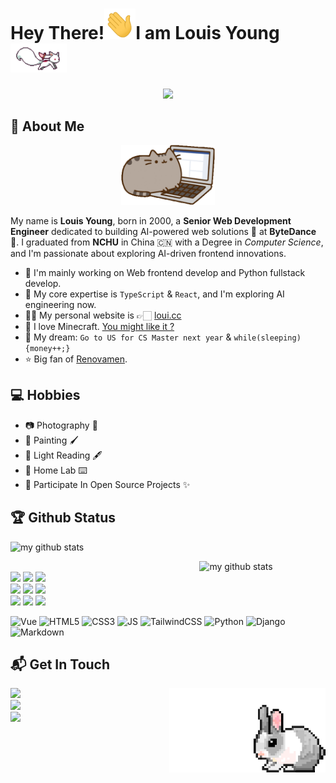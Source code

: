<!-- Welcome Section -->

# Hey There!<img src="./img/wave.gif" width="50px">I am Louis Young<img src="./img/fox.gif" width=90px>

<div align="center">
<img src="https://profile-counter.glitch.me/{louisyoungx}/count.svg" /> 
</div>

## 🤵 About Me

<div align="center">
<img src="./img/cat.gif" width="150"/> 
</div>

My name is **Louis Young**, born in 2000, a **Senior Web Development Engineer** dedicated to building AI-powered web solutions 🤖️ at **ByteDance** 🚀. I graduated from **NCHU** in China 🇨🇳 with a Degree in *Computer Science*, and I'm passionate about exploring AI-driven frontend innovations.

* 🔭 I'm mainly working on Web frontend develop and Python fullstack develop.
* 🧐 My core expertise is `TypeScript` & `React`, and I'm exploring AI engineering now.
* 👩‍💻 My personal website is 👉🏻 [loui.cc](https://loui.cc)
* 👾 I love Minecraft. [You might like it ?](https://github.com/louisyoungx/bedrock-server-backup)
* 🌭 My dream: `Go to US for CS Master next year` & `while(sleeping){money++;}`
* ⭐️ Big fan of [Renovamen](https://github.com/Renovamen).



<!-- Hobbies Section -->

## 💻 Hobbies
- 📷 Photography 📸 
- 🎨 Painting 🖌
- 📖 Light Reading 🖋
- 💾 Home Lab ⌨️
- 💫 Participate In Open Source Projects ✨

<!-- Some information about my programming, such as Github status, Github repository language usage statistics, common programming languages, common programming frameworks and IDE tools, Github fan likes visitors -->

## 🏆 Github Status
<!-- Github状态 -->

<p align="left">
<img src="https://github-readme-stats.vercel.app/api?username=louisyoungx&show_icons=true&theme=tokyonight" alt="my github stats" width="420"/>
</P>

<!-- Github仓库内编程语言使用情况统计 -->

<!-- 常用的编程语言 -->

<img align="right" width="40%" src="https://github-readme-stats.vercel.app/api/top-langs/?username=louisyoungx&theme=light&show_icons=true&hide=jupyter" alt="my github stats" width="420"/>

<p align ="left">
  <br />
  <code><img width="10%"  src="https://www.vectorlogo.zone/logos/reactjs/reactjs-ar21~bgwhite.svg"></code>
  <code><img width="10%"   src="https://www.vectorlogo.zone/logos/typescriptlang/typescriptlang-ar21~bgwhite.svg"></code>
	<code><img width="10%"   src="https://www.vectorlogo.zone/logos/python/python-ar21.svg"></code>
  <br />
  <code><img width="10%"  src="https://www.vectorlogo.zone/logos/nextjs/nextjs-ar21~bgwhite.svg"></code>
  <code><img width="10%"  src="https://www.vectorlogo.zone/logos/w3_html5/w3_html5-ar21.svg"></code>
  <code><img width="10%"  src="https://www.vectorlogo.zone/logos/javascript/javascript-ar21.svg"></code>
  <br />
  <code><img width="10%"   src="https://www.vectorlogo.zone/logos/git-scm/git-scm-ar21.svg"></code>
  <code><img width="10%"  src="https://www.vectorlogo.zone/logos/linux/linux-ar21.svg"></code>
  <code><img width="10%"  src="https://www.vectorlogo.zone/logos/nodejs/nodejs-ar21.svg"></code>
  <br>
</p> 


![Vue](https://img.shields.io/badge/Vue.js-37ADB9?style=for-the-badge&logo=Vue.js&logoColor=white)
![HTML5](https://img.shields.io/badge/HTML5-E34F26?style=for-the-badge&logo=html5&logoColor=white)
![CSS3](https://img.shields.io/badge/CSS3-1572B6?style=for-the-badge&logo=css3&logoColor=white)
![JS](https://img.shields.io/badge/JavaScript-F7DF1E?style=for-the-badge&logo=javascript&logoColor=black)
![TailwindCSS](https://img.shields.io/badge/tailwindcss-563D7C?style=for-the-badge&logo=tailwindcss&logoColor=white)
![Python](https://img.shields.io/badge/Python-FFD43B?style=for-the-badge&logo=python&logoColor=darkgreen)
![Django](https://img.shields.io/badge/-django-darkgreen?style=for-the-badge&logo=django&logoColor=white)
![Markdown](https://img.shields.io/badge/Markdown-000000?style=for-the-badge&logo=markdown&logoColor=white)



## 📬 Get In Touch

<img align= "right" width= "250" src= "./img/rabbit.gif"/>

<!-- HomePage -->
<a href="https://loui.cc" target="_blank"> 
<img src="https://img.shields.io/badge/Website-loui.cc-blue">
</a>
</br>
<!-- Github -->
<a href="https://github.com/louisyoungx" target="_blank"> 
<img src="https://img.shields.io/badge/Github-louisyoungx-%2324292F">
</a>
</br>
<!-- Gitee -->
<a href="https://gitee.com/louisyoungx" target="_blank"> 
<img src="https://img.shields.io/badge/Gitee-louisyoungx-%23C71D23">
</a>
</br>




